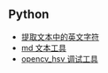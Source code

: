 ## Python

- [提取文本中的英文字符](./extract_english_words.md)
- [md 文本工具](./mdhelper.py)
- [opencv_hsv 调试工具](./opencv_hsv_trackbar.md)
